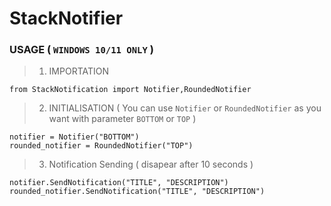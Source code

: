 # StackNotifier

### USAGE ( `WINDOWS 10/11 ONLY` )

> 1. IMPORTATION
```
from StackNotification import Notifier,RoundedNotifier
```

> 2. INITIALISATION ( You can use `Notifier` or `RoundedNotifier` as you want with parameter `BOTTOM` or `TOP` )

```
notifier = Notifier("BOTTOM") 
rounded_notifier = RoundedNotifier("TOP")
```

> 3. Notification Sending ( disapear after 10 seconds )

```
notifier.SendNotification("TITLE", "DESCRIPTION")
rounded_notifier.SendNotification("TITLE", "DESCRIPTION")
